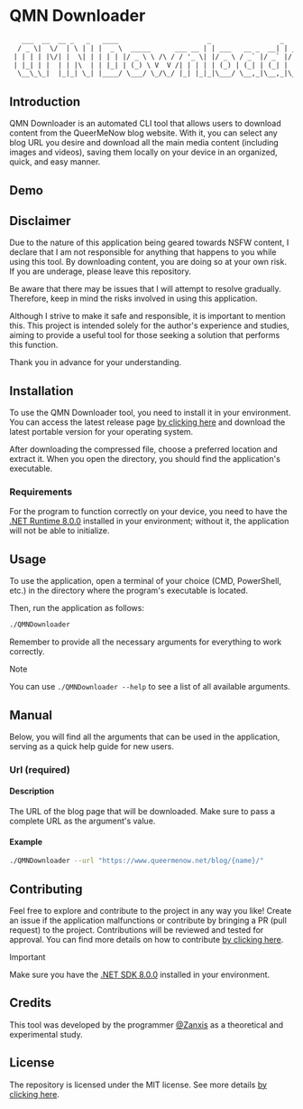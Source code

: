 # QMN Downloader

```txt
   ___  __  __ _   _   ____                      _                 _
  / _ \|  \/  | \ | | |  _ \  _____      ___ __ | | ___   __ _  __| | ___ _ __
 | | | | |\/| |  \| | | | | |/ _ \ \ /\ / / '_ \| |/ _ \ / _` |/ _` |/ _ \ '__|
 | |_| | |  | | |\  | | |_| | (_) \ V  V /| | | | | (_) | (_| | (_| |  __/ |
  \__\_\_|  |_|_| \_| |____/ \___/ \_/\_/ |_| |_|_|\___/ \__,_|\__,_|\___|_|
```

## Introduction

QMN Downloader is an automated CLI tool that allows users to download content from the QueerMeNow blog website. With it, you can select any blog URL you desire and download all the main media content (including images and videos), saving them locally on your device in an organized, quick, and easy manner.

## Demo

<!---
[![ASCII Demo](https://github.com/miraclx/freyr-js/raw/master/media/demo.gif)](https://asciinema.org/a/KH5xyBq9G8Wf5Dyvj6AfqXwYr?autoplay=1 "Click to view ASCII")
-->

## Disclaimer

Due to the nature of this application being geared towards NSFW content, I declare that I am not responsible for anything that happens to you while using this tool. By downloading content, you are doing so at your own risk. If you are underage, please leave this repository.

Be aware that there may be issues that I will attempt to resolve gradually. Therefore, keep in mind the risks involved in using this application.

Although I strive to make it safe and responsible, it is important to mention this. This project is intended solely for the author's experience and studies, aiming to provide a useful tool for those seeking a solution that performs this function.

Thank you in advance for your understanding.

## Installation

To use the QMN Downloader tool, you need to install it in your environment. You can access the latest release page [by clicking here](https://github.com/Zanxis/QMNDownloader/releases) and download the latest portable version for your operating system.

After downloading the compressed file, choose a preferred location and extract it. When you open the directory, you should find the application's executable.

### Requirements

For the program to function correctly on your device, you need to have the [.NET Runtime 8.0.0](https://dotnet.microsoft.com/en-us/download/dotnet/8.0) installed in your environment; without it, the application will not be able to initialize.

## Usage

To use the application, open a terminal of your choice (CMD, PowerShell, etc.) in the directory where the program's executable is located.

Then, run the application as follows:

```bash
./QMNDownloader
```

Remember to provide all the necessary arguments for everything to work correctly.

> [!NOTE]  
> You can use `./QMNDownloader --help` to see a list of all available arguments.

## Manual

Below, you will find all the arguments that can be used in the application, serving as a quick help guide for new users.

### Url (required)

#### Description

The URL of the blog page that will be downloaded. Make sure to pass a complete URL as the argument's value.

#### Example

```bash
./QMNDownloader --url "https://www.queermenow.net/blog/{name}/"
```

## Contributing

Feel free to explore and contribute to the project in any way you like! Create an issue if the application malfunctions or contribute by bringing a PR (pull request) to the project. Contributions will be reviewed and tested for approval. You can find more details on how to contribute [by clicking here](./CONTRIBUTING.md).

> [!IMPORTANT]  
> Make sure you have the [.NET SDK 8.0.0](https://dotnet.microsoft.com/en-us/download/dotnet/8.0) installed in your environment.

## Credits

This tool was developed by the programmer [@Zanxis](https://github.com/Zanxis) as a theoretical and experimental study.

## License

The repository is licensed under the MIT license. See more details [by clicking here](./LICENSE).
